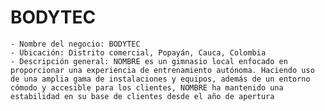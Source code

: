 # BODYTEC
    - Nombre del negocio: BODYTEC
    - Ubicación: Distrito comercial, Popayán, Cauca, Colombia
    - Descripción general: NOMBRE es un gimnasio local enfocado en proporcionar una experiencia de entrenamiento autónoma. Haciendo uso de una amplia gama de instalaciones y equipos, además de un entorno cómodo y accesible para los clientes, NOMBRE ha mantenido una estabilidad en su base de clientes desde el año de apertura 
